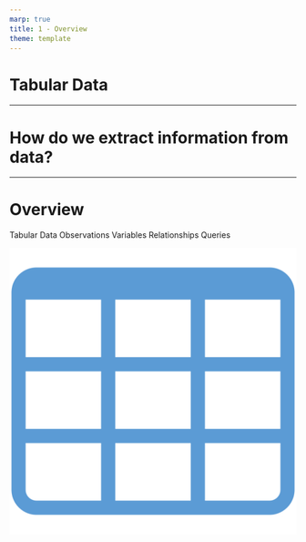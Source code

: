 ```yaml
---
marp: true
title: 1 - Overview
theme: template
---
```


<!-- _class: title-slide -->

# Tabular Data

<!--
Hello again.

I'm Matthew Renze, data science consultant, author, and public speaker.

Welcome back to this introductory course on data for data science.

In this module, we'll learn about tabular data and how we can extract information from tables of data using queries.
-->

---

<!-- _class: title-only -->

# How do we extract information from data?

<!--
How do we extract information from data?

What's the best way to structure our data to extract information?

And how do we answer our questions once our data has been structured?
-->

---

<!-- _class: title-two-content-left-center -->

# Overview
Tabular Data
Observations
Variables
Relationships
Queries

![image An icon of a database table with three columns and three rows in a minimalist format](images/532-47.png)

<!--
To answer these questions, we're going to learn about tabular data and how we extract information from tables using queries.

[1] First, we'll learn about tabular data, data that are stored in the rows and columns of a table.

[2] Next, we'll learn about observations, records of observable phenomena, which are stored in the rows.

[3] Then, we'll learn about variables, values that vary for each observation, which are stored in the columns.

[4] Next, we'll learn about relationships that can exist between observations in multiple tables.

[5] Finally, we'll learn about queries, statements that allow a computer to answer a question using a table of data.
-->